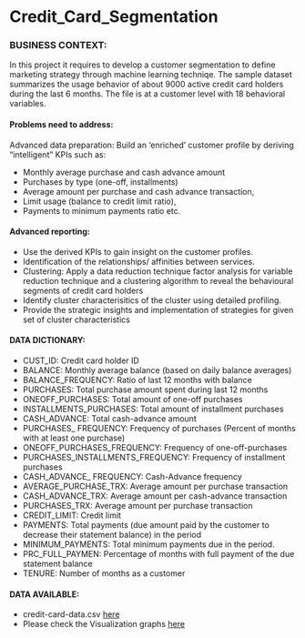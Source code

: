 # Credit_Card_Segmentation

### BUSINESS CONTEXT:
In this project it requires to develop a customer segmentation to define marketing strategy through machine learning techniqe. The sample dataset summarizes the usage behavior of about 9000 active credit card holders during the last 6 months. The file is at a customer level with 18 behavioral variables.

#### Problems need to address:

Advanced data preparation: Build an ‘enriched’ customer profile by deriving “intelligent” KPIs such as:
- Monthly average purchase and cash advance amount
- Purchases by type (one-off, installments)
- Average amount per purchase and cash advance transaction,
- Limit usage (balance to credit limit ratio),
- Payments to minimum payments ratio etc.

#### Advanced reporting: 
- Use the derived KPIs to gain insight on the customer profiles.
- Identification of the relationships/ affinities between services.
- Clustering: Apply a data reduction technique factor analysis for variable reduction technique and a clustering algorithm to reveal the behavioural segments of credit card holders
- Identify cluster characterisitics of the cluster using detailed profiling.
- Provide the strategic insights and implementation of strategies for given set of cluster characteristics

#### DATA DICTIONARY:

- CUST_ID: Credit card holder ID
- BALANCE: Monthly average balance (based on daily balance averages) 
- BALANCE_FREQUENCY: Ratio of last 12 months with balance 
- PURCHASES: Total purchase amount spent during last 12 months 
- ONEOFF_PURCHASES: Total amount of one-off purchases 
- INSTALLMENTS_PURCHASES: Total amount of installment purchases 
- CASH_ADVANCE: Total cash-advance amount
- PURCHASES_ FREQUENCY: Frequency of purchases (Percent of months with at least one purchase)
- ONEOFF_PURCHASES_FREQUENCY: Frequency of one-off-purchases 
- PURCHASES_INSTALLMENTS_FREQUENCY: Frequency of installment purchases 
- CASH_ADVANCE_ FREQUENCY: Cash-Advance frequency 
- AVERAGE_PURCHASE_TRX: Average amount per purchase transaction 
- CASH_ADVANCE_TRX: Average amount per cash-advance transaction 
- PURCHASES_TRX: Average amount per purchase transaction
- CREDIT_LIMIT: Credit limit
- PAYMENTS: Total payments (due amount paid by the customer to decrease their statement balance) in the period
- MINIMUM_PAYMENTS: Total minimum payments due in the period. 
- PRC_FULL_PAYMEN: Percentage of months with full payment of the due statement balance 
- TENURE: Number of months as a customer

#### DATA AVAILABLE:
- credit-card-data.csv <a href="https://github.com/sarvesh757/Credit_Card_Segmentation/blob/main/credit-card-data.csv">here</a>
- Please check the Visualization graphs <a href="https://github.com/sarvesh757/Credit_Card_Segmentation/tree/main/Visualization">here</a>
